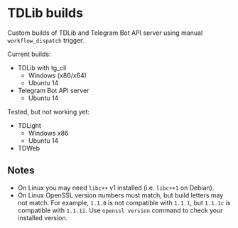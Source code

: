 # TDLib builds

Custom builds of TDLib and Telegram Bot API server using manual `workflow_dispatch` trigger.

Current builds:

* TDLib with tg_cli
  * Windows (x86/x64)
  * Ubuntu 14
* Telegram Bot API server
  * Ubuntu 14

Tested, but not working yet:
* TDLight
  * Windows x86
  * Ubuntu 14
* TDWeb

## Notes

* On Linux you may need `libc++` v1 installed (i.e. `libc++1` on Debian).
* On Linux OpenSSL version numbers must match, but build letters may not match. For example, `1.1.0` is not compatible with `1.1.1`, but `1.1.1c` is compatible with `1.1.1i`. Use `openssl version` command to check your installed version.
